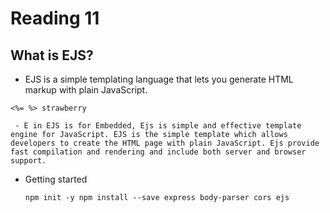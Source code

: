 # Reading 11

## What is EJS?
- EJS is a simple templating language that lets you generate HTML markup with plain JavaScript.
```
<%= %> strawberry
```
     - E in EJS is for Embedded, Ejs is simple and effective template engine for JavaScript. EJS is the simple template which allows developers to create the HTML page with plain JavaScript. Ejs provide fast compilation and rendering and include both server and browser support.

  - Getting started
    ```
    npm init -y npm install --save express body-parser cors ejs
    ```